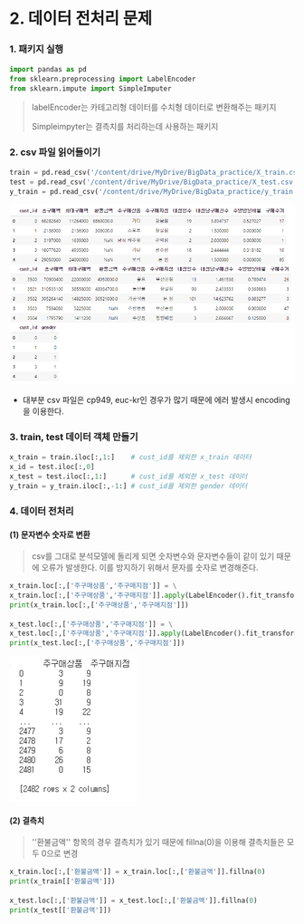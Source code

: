 # 2. 데이터 전처리 문제

### 1. 패키지 실행

```python
import pandas as pd
from sklearn.preprocessing import LabelEncoder
from sklearn.impute import SimpleImputer
```

> labelEncoder는 카테고리형 데이터를 수치형 데이터로 변환해주는 패키지
>
> Simpleimpyter는 결측치를 처리하는데 사용하는 패키지



### 2. csv 파일 읽어들이기

```python
train = pd.read_csv('/content/drive/MyDrive/BigData_practice/X_train.csv', sep= ',', encoding = 'CP949')
test = pd.read_csv('/content/drive/MyDrive/BigData_practice/X_test.csv', sep= ',', encoding = 'CP949')
y_train = pd.read_csv('/content/drive/MyDrive/BigData_practice/y_train.csv', sep= ',', encoding = 'CP949')
```

![image-20210719152542593](markdown-images\image-20210719152542593.png)

* 대부분 csv 파일은 cp949, euc-kr인 경우가 많기 때문에 에러 발생시 encoding을 이용한다.

### 3. train, test 데이터 객체 만들기

```python
x_train = train.iloc[:,1:]    # cust_id를 제외한 x_train 데이터 
x_id = test.iloc[:,0]
x_test = test.iloc[:,1:]   	  # cust_id를 제외한 x_test 데이터 
y_train = y_train.iloc[:,-1:] # cust_id를 제외한 gender 데이터
```



### 4. 데이터 전처리

#### (1) 문자변수 숫자로 변환

> csv를 그대로 분석모델에 돌리게 되면 숫자변수와 문자변수들이 같이 있기 때문에 오류가 발생한다. 이를 방지하기 위해서 문자를 숫자로 변경해준다.

```python
x_train.loc[:,['주구매상품','주구매지점']] = \
x_train.loc[:,['주구매상품','주구매지점']].apply(LabelEncoder().fit_transform)
print(x_train.loc[:,['주구매상품','주구매지점']])

x_test.loc[:,['주구매상품','주구매지점']] = \
x_test.loc[:,['주구매상품','주구매지점']].apply(LabelEncoder().fit_transform)
print(x_test.loc[:,['주구매상품','주구매지점']])
```

![image-20210719152816445](markdown-images\image-20210719152816445.png)

#### (2) 결측치 

> ''환불금액'' 항목의 경우 결측치가 있기 때문에 fillna(0)을 이용해 결측치들은 모두 0으로 변경

```python
x_train.loc[:,['환불금액']] = x_train.loc[:,['환불금액']].fillna(0)
print(x_train[['환불금액']])

x_test.loc[:,['환불금액']] = x_test.loc[:,['환불금액']].fillna(0)
print(x_test[['환불금액']])
```



### 



